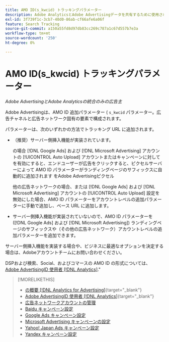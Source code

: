 ```yaml
---
title: AMO ID(s_kwcid) トラッキングパラメーター
description: Adobe AnalyticsとAdobe Advertisingデータを共有するために使用されるトラッキングパラメーターについて説明します。
exl-id: 3f739f1c-3cb7-40d0-86ab-cf66afe6a06f
feature: Search Tracking
source-git-commit: a150a55fd8d97db83cc269c787a1c67d557b7e3a
workflow-type: tm+mt
source-wordcount: '250'
ht-degree: 0%

---
```


# AMO ID(s_kwcid) トラッキングパラメーター

*Adobe AdvertisingとAdobe Analyticsの統合のみの広告主*

<!-- This should go in the Analytics integration chapter > IDs page, under "AMO IDs."  But I'll need to update with when/where to add the code for DSP clients. -->

Adobe Advertisingは、AMO ID 追加パラメーター ( `s_kwcid` パラメーター。広告チャネルと広告ネットワーク固有の要素で構成されます。

<!-- add everything below to IDs page -->

パラメーターは、次のいずれかの方法でトラッキング URL に追加されます。

* （推奨）サーバー側挿入機能が実装されています。

  の場合 [!DNL Google Ads] および [!DNL Microsoft Advertising] アカウントの [!UICONTROL Auto Upload] アカウントまたはキャンペーンに対してを有効にすると、エンドユーザーが広告をクリックすると、ピクセルサーバーによって AMO ID パラメーターがランディングページのサフィックスに自動的に追加されます <!-- click a search ad or views a display ad --> をAdobe Advertisingピクセル

  他の広告ネットワークの場合、または [!DNL Google Ads] および [!DNL Microsoft Advertising] アカウントの [!UICONTROL Auto Upload] 設定を無効にした場合、AMO ID パラメーターをアカウントレベルの追加パラメーターに手動で追加し、ベース URL に追加します。

* <!-- (Search, Social, & Commerce only) -->サーバー側挿入機能が実装されていないので、AMO ID パラメーターを ([!DNL Google Ads] および [!DNL Microsoft Advertising]) ランディングページのサフィックスや（その他の広告ネットワーク）アカウントレベルの追加パラメーターを追加できます。

サーバー側挿入機能を実装する場合や、ビジネスに最適なオプションを決定する場合は、Adobeアカウントチームにお問い合わせください。

DSPおよび検索、Social、およびコマースの AMO ID の形式については、[Adobe AdvertisingID 使用者 [!DNL Analytics]](/help/integrations/analytics/ids.md#amo-id).&quot;

>[!MORELIKETHIS]
>
>* [の概要 [!DNL Analytics for Advertising]](/help/integrations/analytics/overview.md){target="_blank"}
>* [Adobe AdvertisingID 使用者 [!DNL Analytics]](/help/integrations/analytics/ids.md#amo-id){target="_blank"}
>* [広告ネットワークアカウントの管理](/help/search-social-commerce/campaign-management/accounts/ad-network-account-manage.md)
>* [Baidu キャンペーン設定](/help/search-social-commerce/campaign-management/campaigns/campaign-settings-baidu.md)
>* [Google Ads キャンペーン設定](/help/search-social-commerce/campaign-management/campaigns/campaign-settings-google.md)
>* [Microsoft Advertising キャンペーンの設定](/help/search-social-commerce/campaign-management/campaigns/campaign-settings-microsoft.md)
>* [Yahoo! Japan Ads キャンペーン設定](/help/search-social-commerce/campaign-management/campaigns/campaign-settings-yahoo-japan.md)
>* [Yandex キャンペーン設定](/help/search-social-commerce/campaign-management/campaigns/campaign-settings-yandex.md)
